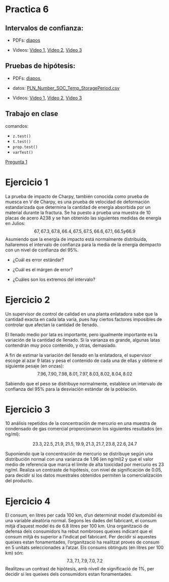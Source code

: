 # Practica 6


## Intervalos de confianza: 

- PDFs: [diapos](https://github.com/alejandro-isglobal/alejandro-isglobal.github.io/blob/master/slides/Practica7.pdf)

- Videos:  [Video 1](https://youtu.be/tYp_hXUm0-E), [Video 2](https://youtu.be/DBaid-WVCZ4), [Video 3](https://youtu.be/0kHW1qufx9M)

## Pruebas de hipótesis: 

- PDFs:  [diapos](https://github.com/alejandro-isglobal/alejandro-isglobal.github.io/blob/master/slides/practica8.pdf), 

- datos: [PLN_Number_SOC_Temp_StoragePeriod.csv](https://github.com/alejandro-isglobal/alejandro-isglobal.github.io/blob/master/data/PLN_Number_SOC_Temp_StoragePeriod.csv) 

- Videos:  [Video 1](https://youtu.be/5cbmYIq0Enc), [Video 2](https://youtu.be/2VrJAYzvRLM), [Video 3](https://youtu.be/kFKYAbrkp-s)


## Trabajo en clase

comandos:

- <code>z.test()</code>
- <code>t.test()</code>
- <code>prop.test()</code>
- <code>varTest()</code>


[Pregunta 1](Pregunta1.png)


# Ejercicio 1

La prueba de impacto de Charpy, también conocida como prueba de muesca en V de Charpy, es una prueba de velocidad de deformación estandarizada que determina la cantidad de energía absorbida por un material durante la fractura. Se ha puesto a prueba una muestra de 10 placas de acero A238 y se han obtenido las siguientes medidas de energía en Julios: $$67, 67.3, 67.8, 66.4, 67.5, 67.5, 66.6, 67.1, 66.5 y 66.9$$ Asumiendo que la energía de impacto está normalmente distribuida, hallaremos el intervalo de confianza para la media de la energía deimpacto con un nivel de confianza del 95%.

- ¿Cuál es error estándar?

- ¿Cuál es el márgen de error?

- ¿Cuáles son los extremos del intervalo?


# Ejercicio 2

Un supervisor de control de calidad en una planta enlatadora sabe que la cantidad exacta en cada lata varía, pues hay ciertos factores imposibles de controlar que afectan la cantidad de llenado.

El llenado medio por lata es importante, pero igualmente importante es la variación de la cantidad de llenado. Si la varianza es grande, algunas latas contendrán muy poco contenido, y otras, demasiado.

A fin de estimar la variación del llenado en la enlatadora, el supervisor escoge al azar 9 latas y pesa el contenido de cada una de ellas y obtiene el siguiente pesaje (en onzas): $$7.96, 7.90, 7.98, 8.01, 7.97, 8.03, 8.02, 8.04, 8.02$$

Sabiendo que el peso se distribuye normalmente, establece un intervalo de confianza del 95% para la desviación estándar de la población.

# Ejercicio 3

10 análisis repetidos de la concentración de mercurio en una muestra de condensado de gas comercial proporcionaron los siguientes resultados (en ng/ml):

$$23.3,22.5,21.9,21.5,19.9,21.3,21.7,23.8,22.6,24.7$$

Suponiendo que la concentración de mercurio se distribuye según una distribución normal con una varianza de 1.96 (en ng/ml)2
 y que el valor medio de referencia que marca el límite de alta toxicidad por mercurio es 23 ng/ml. Realiza un contraste de hipótesis, con nivel de significación de 0.05, para decidir si los datos muestrales obtenidos permiten la comercialización del producto.


# Ejercicio 4

El consum, en litres per cada 100 km, d’un determinat model d’automòbil és una variable aleatòria normal. Segons les dades del fabricant, el consum mitjà d’aquest model és de 6.8 litres per 100 km. Una organització de defensa dels consumidors ha rebut nombroses queixes indicant que el consum mitjà és superior a l’indicat pel fabricant. Per decidir si aquestes queixes estan fonamentades, l’organització ha realitzat proves de consum en 5 unitats seleccionades a l’atzar. Els consums obtinguts (en litres per 100 km) són: $$7.3, 7.1, 7.9, 7.0, 7.2$$ 
Realitzeu un contrast de hipòtesis, amb nivell de significació de 1%, per decidir si les queixes dels consumidors estan fonamentades.
